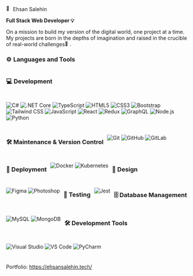 # <picture>
  <img src="https://fonts.gstatic.com/s/e/notoemoji/latest/1f600/512.gif" alt="🤠" width="15" height="15"> Ehsan Salehin

**Full Stack Web Developer <img src="https://fonts.gstatic.com/s/e/notoemoji/latest/1f4a1/512.gif" alt="💡" width="14" height="14">**

On a mission to build my version of the digital world, one project at a time. My projects are born in the depths of imagination and raised in the crucible of real-world challenges<img src="https://fonts.gstatic.com/s/e/notoemoji/latest/1f331/512.gif" alt="🌱" width="14" height="14">.

### <img src="https://fonts.gstatic.com/s/e/notoemoji/latest/2699_fe0f/512.gif" alt="⚙" width="16" height="16"> Languages and Tools


<div style="display: flex; flex-wrap: wrap; gap: 10px;">

### 💻 Development
![C#](https://img.shields.io/badge/-C%23-239120?style=flat-square&logo=c-sharp&logoColor=white)
![.NET Core](https://img.shields.io/badge/-.NET%20Core-512BD4?style=flat-square&logo=.net&logoColor=white)
![TypeScript](https://img.shields.io/badge/-TypeScript-3178C6?style=flat-square&logo=typescript&logoColor=white)
![HTML5](https://img.shields.io/badge/-HTML5-E34F26?style=flat-square&logo=html5&logoColor=white)
![CSS3](https://img.shields.io/badge/-CSS3-1572B6?style=flat-square&logo=css3&logoColor=white)
![Bootstrap](https://img.shields.io/badge/-Bootstrap-7952B3?style=flat-square&logo=bootstrap&logoColor=white)
![Tailwind CSS](https://img.shields.io/badge/-Tailwind%20CSS-38B2AC?style=flat-square&logo=tailwind-css&logoColor=white)
![JavaScript](https://img.shields.io/badge/-JavaScript-F7DF1E?style=flat-square&logo=javascript&logoColor=black)
![React](https://img.shields.io/badge/-React-61DAFB?style=flat-square&logo=react&logoColor=black)
![Redux](https://img.shields.io/badge/-Redux-764ABC?style=flat-square&logo=redux&logoColor=white)
![GraphQL](https://img.shields.io/badge/-GraphQL-E10098?style=flat-square&logo=graphql&logoColor=white)
![Node.js](https://img.shields.io/badge/-Node.js-339933?style=flat-square&logo=node.js&logoColor=white)
![Python](https://img.shields.io/badge/-Python-3776AB?style=flat-square&logo=python&logoColor=white)

### 🛠 Maintenance & Version Control
![Git](https://img.shields.io/badge/-Git-F05032?style=flat-square&logo=git&logoColor=white)
![GitHub](https://img.shields.io/badge/-GitHub-181717?style=flat-square&logo=github&logoColor=white)
![GitLab](https://img.shields.io/badge/-GitLab-FCA121?style=flat-square&logo=gitlab&logoColor=white)

### 🚢 Deployment
![Docker](https://img.shields.io/badge/-Docker-2496ED?style=flat-square&logo=docker&logoColor=white)
![Kubernetes](https://img.shields.io/badge/-Kubernetes-326CE5?style=flat-square&logo=kubernetes&logoColor=white)

### 🎨 Design
![Figma](https://img.shields.io/badge/-Figma-F24E1E?style=flat-square&logo=figma&logoColor=white)
![Photoshop](https://img.shields.io/badge/-Photoshop-31A8FF?style=flat-square&logo=adobe-photoshop&logoColor=white)

### 🧪 Testing
![Jest](https://img.shields.io/badge/-Jest-C21325?style=flat-square&logo=jest&logoColor=white)

### 🗄️ Database Management
![MySQL](https://img.shields.io/badge/-MySQL-4479A1?style=flat-square&logo=mysql&logoColor=white)
![MongoDB](https://img.shields.io/badge/-MongoDB-47A248?style=flat-square&logo=mongodb&logoColor=white)

### 🛠️ Development Tools
![Visual Studio](https://img.shields.io/badge/-Visual%20Studio-5C2D91?style=flat-square&logo=visual-studio&logoColor=white)
![VS Code](https://img.shields.io/badge/-VS%20Code-007ACC?style=flat-square&logo=visual-studio-code&logoColor=white)
![PyCharm](https://img.shields.io/badge/-PyCharm-000000?style=flat-square&logo=pycharm&logoColor=white)


Portfolio: https://ehsansalehin.tech/
